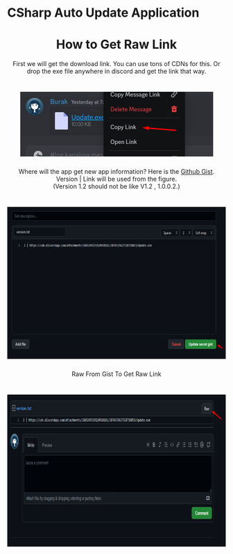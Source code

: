 # CSharp Auto Update Application

<h1 align="center">How to Get Raw Link</h1>

<p align="center">First we will get the download link. You can use tons of CDNs for this. Or drop the exe file anywhere in discord and get the link that way.</p>
<h1 align="center">
  <img src="Image/Exe_Link_Copy.png">
</h1>

<p align="center">Where will the app get new app information? Here is the <a href="https://gist.github.com">Github Gist</a>. Version | Link will be used from the figure. <br>(Version 1.2 should not be like V1.2 , 1.0.0.2.)</p>

<h1 align="center">
  <img src="Image/Github_Gist.png" height="350px">
</h1>

<p align="center">Raw From Gist To Get Raw Link</p>

<h1 align="center">
  <img src="Image/Github_Gist_Raw.png" height="350px">
</h1>
